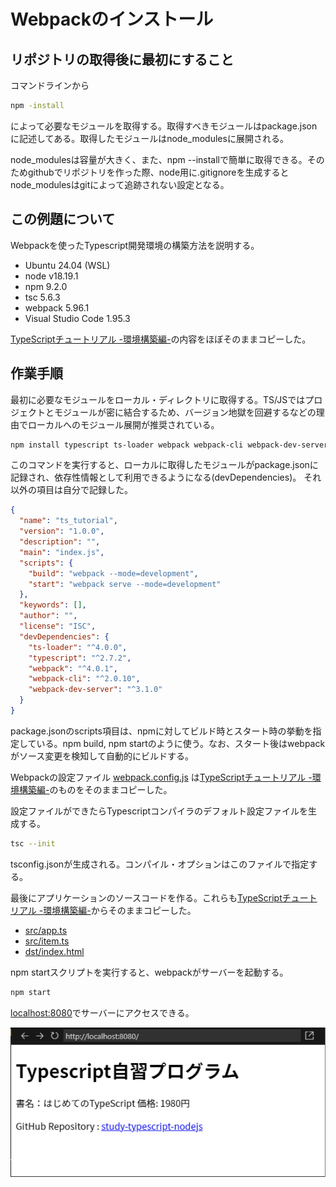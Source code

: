 # Webpackのインストール

## リポジトリの取得後に最初にすること

コマンドラインから

```sh
npm -install
```
によって必要なモジュールを取得する。取得すべきモジュールはpackage.jsonに記述してある。取得したモジュールはnode_modulesに展開される。

node_modulesは容量が大きく、また、npm --installで簡単に取得できる。そのためgithubでリポジトリを作った際、node用に.gitignoreを生成するとnode_modulesはgitによって追跡されない設定となる。

## この例題について

Webpackを使ったTypescript開発環境の構築方法を説明する。
- Ubuntu 24.04 (WSL)
- node v18.19.1
- npm 9.2.0
- tsc 5.6.3
- webpack 5.96.1
- Visual Studio Code 1.95.3

[TypeScriptチュートリアル -環境構築編-](https://qiita.com/ochiochi/items/efdaa0ae7d8c972c8103)の内容をほぼそのままコピーした。

## 作業手順

最初に必要なモジュールをローカル・ディレクトリに取得する。TS/JSではプロジェクトとモジュールが密に結合するため、バージョン地獄を回避するなどの理由でローカルへのモジュール展開が推奨されている。

```sh
npm install typescript ts-loader webpack webpack-cli webpack-dev-server --save-dev
```
このコマンドを実行すると、ローカルに取得したモジュールがpackage.jsonに記録され、依存性情報として利用できるようになる(devDependencies)。 それ以外の項目は自分で記録した。


```json:package.json
{
  "name": "ts_tutorial",
  "version": "1.0.0",
  "description": "",
  "main": "index.js",
  "scripts": {
    "build": "webpack --mode=development",
    "start": "webpack serve --mode=development"
  },
  "keywords": [],
  "author": "",
  "license": "ISC",
  "devDependencies": {
    "ts-loader": "^4.0.0",
    "typescript": "^2.7.2",
    "webpack": "^4.0.1",
    "webpack-cli": "^2.0.10",
    "webpack-dev-server": "^3.1.0"
  }
}
```
package.jsonのscripts項目は、npmに対してビルド時とスタート時の挙動を指定している。npm build, npm startのように使う。なお、スタート後はwebpackがソース変更を検知して自動的にビルドする。

Webpackの設定ファイル [webpack.config.js](webpack.config.js) は[TypeScriptチュートリアル -環境構築編-](https://qiita.com/ochiochi/items/efdaa0ae7d8c972c8103)のものをそのままコピーした。

設定ファイルができたらTypescriptコンパイラのデフォルト設定ファイルを生成する。
```sh
tsc --init
```
tsconfig.jsonが生成される。コンパイル・オプションはこのファイルで指定する。

最後にアプリケーションのソースコードを作る。これらも[TypeScriptチュートリアル -環境構築編-](https://qiita.com/ochiochi/items/efdaa0ae7d8c972c8103)からそのままコピーした。

- [src/app.ts](src/app.ts)
- [src/item.ts](src/item.ts)
- [dst/index.html](dist/index.html)

npm startスクリプトを実行すると、webpackがサーバーを起動する。
```sh
npm start
```

[localhost:8080](http://localhost:8080)でサーバーにアクセスできる。

![](image/2024-11-19.png)